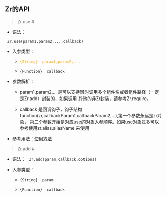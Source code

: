 Zr的API
---
> Zr.use <span id="use">#</span>

- 语法：

` Zr.use(param1,param2,...,callback)`

- 入参类型：

   + <span style="color:orange;">`{String}  param1,param2,...`</span>  
   
   + `{Function}  callback`

- 参数解析：
  
  + param1,param2,... 是可以支持同时调用多个组件名或者组件路径（一定是Zr.add）封装的，如果调用
  其他的非Zr封装，请参考Zr.require。
  
  + callback 是回调钩子，钩子结构function(zr,callbackParam1,callbackParam2,...),第一个参数永远是zr对象，
  第二个参数开始是对应use的对象入参顺序。如果use对象过多可以参考使用zr.alias.aliasName 来使用
  

- 参考用法：[使用方法](//github.com/guguaihaha/zr-engine/issues/4)




> Zr.add <span id="add">#</span>

- 语法：
` Zr.add(param,callback,options)`

- 入参类型：
  + `{String}  param`
  
  +  `{Function}  callback`
  

